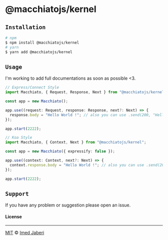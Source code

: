 # @macchiatojs/kernel

## `Installation`

```bash
# npm
$ npm install @macchiatojs/kernel
# yarn
$ yarn add @macchiatojs/kernel
```

## `Usage`

I'm working to add full documentations as soon as possible <3.

```typescript
// Express/Connect Style
import Macchiato, { Request, Response, Next } from "@macchiatojs/kernel";

const app = new Macchiato();

app.use((request: Request, response: Response, next?: Next) => {
  response.body = "Hello World !"; // also you can use .send(200, "Hello World !")
});

app.start(2222);

// Koa Style
import Macchiato, { Context, Next } from "@macchiatojs/kernel";

const app = new Macchiato({ expressify: false });

app.use((context: Context, next?: Next) => {
  context.response.body = "Hello World !"; // also you can use .send(200, "Hello World !")
});

app.start(2222);
```

## `Support`

If you have any problem or suggestion please open an issue.

#### License

---

[MIT](LICENSE) &copy; [Imed Jaberi](https://github.com/3imed-jaberi)
